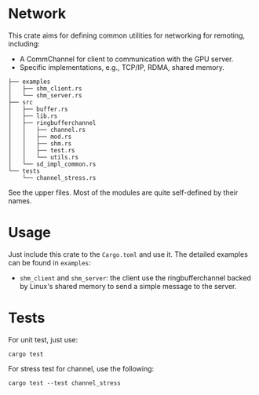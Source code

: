 # Network

This crate aims for defining common utilities for networking for remoting, including: 
- A CommChannel for client to communication with the GPU server. 
- Specific implementations, e.g., TCP/IP, RDMA, shared memory.

```
├── examples
│   ├── shm_client.rs
│   └── shm_server.rs
├── src
│   ├── buffer.rs
│   ├── lib.rs
│   ├── ringbufferchannel
│   │   ├── channel.rs
│   │   ├── mod.rs
│   │   ├── shm.rs
│   │   ├── test.rs
│   │   └── utils.rs
│   └── sd_impl_common.rs
└── tests
    └── channel_stress.rs
```

See the upper files. Most of the modules are quite self-defined by their names. 

# Usage 
Just include this crate to the `Cargo.toml` and use it. The detailed examples can be 
found in `examples`:
- `shm_client` and `shm_server`: the client use the ringbufferchannel backed by Linux's shared memory to send a simple message to the server. 


# Tests

For unit test, just use: 
```
cargo test
```

For stress test for channel, use the following: 
```
cargo test --test channel_stress
```